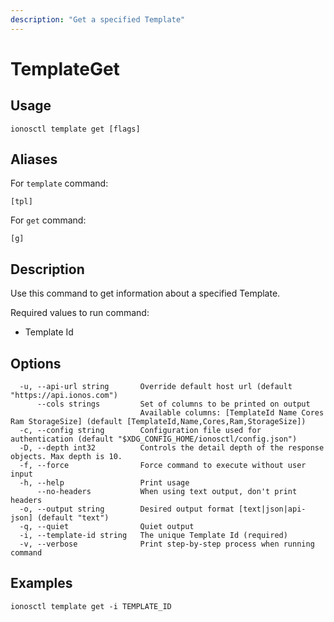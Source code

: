 ```yaml
---
description: "Get a specified Template"
---
```


# TemplateGet

## Usage

```text
ionosctl template get [flags]
```

## Aliases

For `template` command:

```text
[tpl]
```

For `get` command:

```text
[g]
```

## Description

Use this command to get information about a specified Template.

Required values to run command:

* Template Id

## Options

```text
  -u, --api-url string       Override default host url (default "https://api.ionos.com")
      --cols strings         Set of columns to be printed on output 
                             Available columns: [TemplateId Name Cores Ram StorageSize] (default [TemplateId,Name,Cores,Ram,StorageSize])
  -c, --config string        Configuration file used for authentication (default "$XDG_CONFIG_HOME/ionosctl/config.json")
  -D, --depth int32          Controls the detail depth of the response objects. Max depth is 10.
  -f, --force                Force command to execute without user input
  -h, --help                 Print usage
      --no-headers           When using text output, don't print headers
  -o, --output string        Desired output format [text|json|api-json] (default "text")
  -q, --quiet                Quiet output
  -i, --template-id string   The unique Template Id (required)
  -v, --verbose              Print step-by-step process when running command
```

## Examples

```text
ionosctl template get -i TEMPLATE_ID
```

